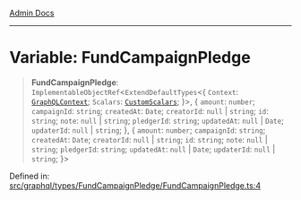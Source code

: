 [Admin Docs](/)

***

# Variable: FundCampaignPledge

> **FundCampaignPledge**: `ImplementableObjectRef`\<`ExtendDefaultTypes`\<\{ `Context`: [`GraphQLContext`](../../../../context/type-aliases/GraphQLContext.md); `Scalars`: [`CustomScalars`](../../../../scalars/type-aliases/CustomScalars.md); \}\>, \{ `amount`: `number`; `campaignId`: `string`; `createdAt`: `Date`; `creatorId`: `null` \| `string`; `id`: `string`; `note`: `null` \| `string`; `pledgerId`: `string`; `updatedAt`: `null` \| `Date`; `updaterId`: `null` \| `string`; \}, \{ `amount`: `number`; `campaignId`: `string`; `createdAt`: `Date`; `creatorId`: `null` \| `string`; `id`: `string`; `note`: `null` \| `string`; `pledgerId`: `string`; `updatedAt`: `null` \| `Date`; `updaterId`: `null` \| `string`; \}\>

Defined in: [src/graphql/types/FundCampaignPledge/FundCampaignPledge.ts:4](https://github.com/Sourya07/talawa-api/blob/cfbd515d04ffba748b09232a33807f1845dd1878/src/graphql/types/FundCampaignPledge/FundCampaignPledge.ts#L4)
